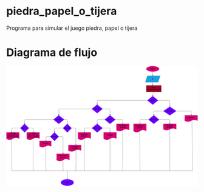 # piedra_papel_o_tijera
Programa para simular el juego piedra, papel o tijera

# Diagrama de flujo
![Diagrama de flujo](diagrama.png "Diagrama de flujo")

